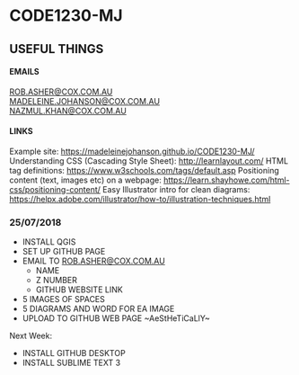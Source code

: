 # CODE1230-MJ

## USEFUL THINGS
#### EMAILS
ROB.ASHER@COX.COM.AU <br> MADELEINE.JOHANSON@COX.COM.AU <BR> NAZMUL.KHAN@COX.COM.AU

#### LINKS
Example site: https://madeleinejohanson.github.io/CODE1230-MJ/
Understanding CSS (Cascading Style Sheet): http://learnlayout.com/
HTML tag definitions: https://www.w3schools.com/tags/default.asp
Positioning content (text, images etc) on a webpage: https://learn.shayhowe.com/html-css/positioning-content/
Easy Illustrator intro for clean diagrams: https://helpx.adobe.com/illustrator/how-to/illustration-techniques.html

### 25/07/2018
- INSTALL QGIS
- SET UP GITHUB PAGE 
- EMAIL TO ROB.ASHER@COX.COM.AU
	- NAME
	- Z NUMBER
	- GITHUB WEBSITE LINK
- 5 IMAGES OF SPACES
- 5 DIAGRAMS AND WORD FOR EA IMAGE 
- UPLOAD TO GITHUB WEB PAGE ~AeStHeTiCaLlY~

Next Week: <BR>
- INSTALL GITHUB DESKTOP
- INSTALL SUBLIME TEXT 3

